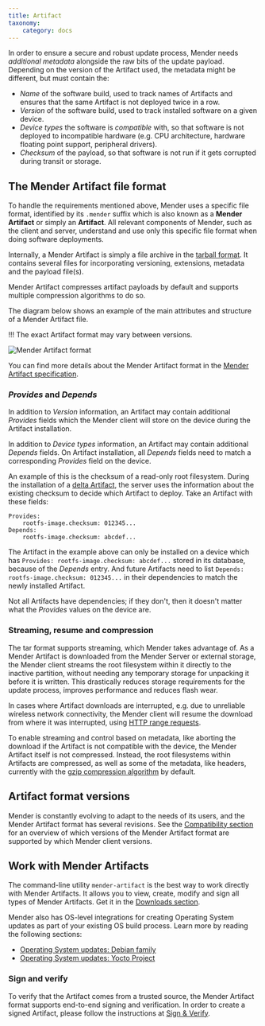 ```yaml
---
title: Artifact
taxonomy:
    category: docs
---
```


In order to ensure a secure and robust update process, Mender needs *additional metadata*
alongside the raw bits of the update payload. Depending on the version of the Artifact used,
the metadata might be different, but must contain the:

* *Name* of the software build, used to track names of Artifacts and ensures
  that the same Artifact is not deployed twice in a row.
* *Version* of the software build, used to track installed software on a given
  device.
* *Device types* the software is *compatible* with, so that software is not
  deployed to incompatible hardware (e.g. CPU architecture, hardware floating
  point support, peripheral drivers).
* *Checksum* of the payload, so that software is not run if it gets corrupted
  during transit or storage.


## The Mender Artifact file format

To handle the requirements mentioned above, Mender uses a
specific file format, identified by its `.mender` suffix which is also known as
a **Mender Artifact** or simply an **Artifact**. All relevant components of Mender,
such as the client and server, understand and use only this specific file
format when doing software deployments.

Internally, a Mender Artifact is simply a file archive in the
[tarball format](https://en.wikipedia.org/wiki/Tar_(computing)?target=_blank).
It contains several files for incorporating versioning, extensions, metadata and
the payload file(s).

Mender Artifact compresses artifact payloads by default and supports multiple
compression algorithms to do so.

The diagram below shows an example of the main attributes and structure of a
Mender Artifact file.

!!! The exact Artifact format may vary between versions.

![Mender Artifact format](mender-artifact-format.png)

<!--AUTOVERSION: "mender-artifact/blob/%"/mender-artifact-->
You can find more details about the Mender Artifact format in the
[Mender Artifact specification](https://github.com/mendersoftware/mender-artifact/blob/3.11.0/Documentation?target=_blank).


### *Provides* and *Depends*

In addition to *Version* information, an Artifact may contain additional
*Provides* fields which the Mender client will store on the device during the
Artifact installation.

In addition to *Device types* information, an Artifact may contain additional
*Depends* fields. On Artifact installation, all *Depends* fields need to
match a corresponding *Provides* field on the device.

An example of this is the checksum of a read-only root filesystem. During the 
installation of a [delta Artifact](https://hub.mender.io/t/robust-delta-update-rootfs/1144?target=_blank),
the server uses the information about the existing checksum to decide which
Artifact to deploy. Take an Artifact with these fields:

```console
Provides:
    rootfs-image.checksum: 012345...
Depends:
    rootfs-image.checksum: abcdef...
```

The Artifact in the example above can only be installed on a device which has
`Provides: rootfs-image.checksum: abcdef...` stored in its database, because of
the *Depends* entry. And future Artifacts need to list `Depends:
rootfs-image.checksum: 012345...` in their dependencies to match the newly
installed Artifact.

Not all Artifacts have dependencies; if they don't, then it doesn't matter what
the *Provides* values on the device are.


### Streaming, resume and compression

The tar format supports streaming, which Mender takes advantage of. As a Mender
Artifact is downloaded from the Mender Server or external storage, the Mender
client streams the root filesystem within it directly to the inactive partition,
without needing any temporary storage for unpacking it before it is written.
This drastically reduces storage requirements for the update process,
improves performance and reduces flash wear.

In cases where Artifact downloads are interrupted, e.g. due to unreliable wireless
network connectivity, the Mender client will resume the download from where it was
interrupted, using [HTTP range requests](https://tools.ietf.org/html/rfc7233?target=_blank).

To enable streaming and control based on metadata, like aborting the download
if the Artifact is not compatible with the device, the Mender Artifact itself
is not compressed. Instead, the root filesystems within Artifacts are
compressed, as well as some of the metadata, like headers, currently with the
[gzip compression algorithm](https://en.wikipedia.org/wiki/gzip?target=_blank)
by default.


## Artifact format versions

Mender is constantly evolving to adapt to the needs of its users, and the Mender
Artifact format has several revisions. See the [Compatibility
section](../14.Compatibility/docs.md) for an overview of which versions of the
Mender Artifact format are supported by which Mender client versions.


## Work with Mender Artifacts

The command-line utility `mender-artifact` is the best way to work directly with
Mender Artifacts. It allows you to view, create, modify and sign all types of
Mender Artifacts. Get it in the
[Downloads section](../../10.Downloads/docs.md#mender-artifact).

Mender also has OS-level integrations for creating Operating System updates as part of
your existing OS build process. Learn more by reading the following sections:

- [Operating System updates: Debian family](../../04.Operating-System-updates-Debian-family/chapter.md)
- [Operating System updates: Yocto Project](../../05.Operating-System-updates-Yocto-Project/chapter.md)


### Sign and verify

To verify that the Artifact comes from a trusted source, the Mender Artifact
format supports end-to-end signing and verification. In order to create a
signed Artifact, please follow the instructions at
[Sign & Verify](../../06.Artifact-creation/07.Sign-and-verify/docs.md).
